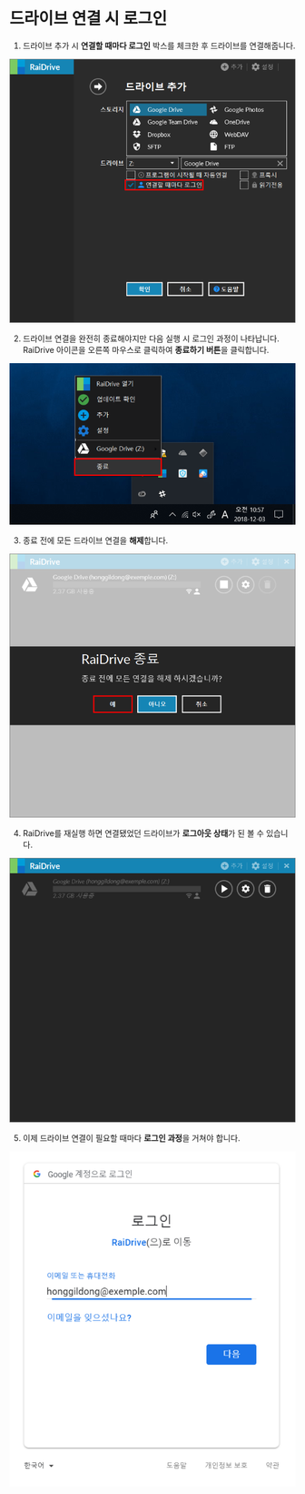 # 드라이브 연결 시 로그인  


1. 드라이브 추가 시 **연결할 때마다 로그인** 박스를 체크한 후 드라이브를 연결해줍니다.  

![login_checkbox](/login_checkbox.PNG?raw=true)  


2. 드라이브 연결을 완전히 종료해야지만 다음 실행 시 로그인 과정이 나타납니다.  
   RaiDrive 아이콘을 오른쪽 마우스로 클릭하여 **종료하기 버튼**을 클릭합니다.  

![raidrive_off](/raidrive_off.png?raw=true)  


3. 종료 전에 모든 드라이브 연결을 **해제**합니다.      

![off](/log_off.PNG?raw=true)  


4. RaiDrive를 재실행 하면 연결됐었던 드라이브가 **로그아웃 상태**가 된  볼 수 있습니다.

![logout](/logout.PNG?raw=true)  


5. 이제 드라이브 연결이 필요할 때마다 **로그인 과정**을 거쳐야 합니다.  

![login](/login_google.PNG?raw=true)
